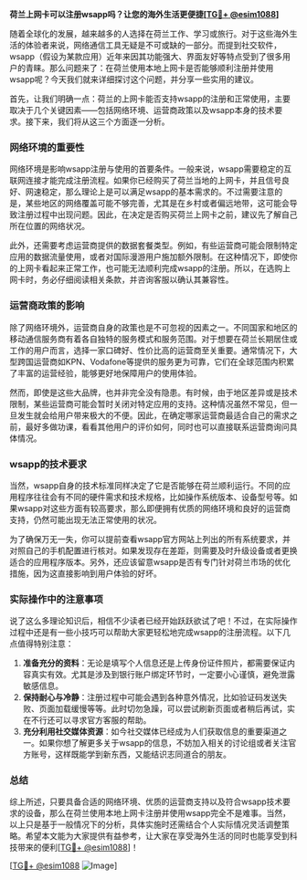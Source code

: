**荷兰上网卡可以注册wsapp吗？让您的海外生活更便捷[[TG💪+ @esim1088](https://t.me/s/esim1088)]**

随着全球化的发展，越来越多的人选择在荷兰工作、学习或旅行。对于这些海外生活的体验者来说，网络通信工具无疑是不可或缺的一部分。而提到社交软件，wsapp（假设为某款应用）近年来因其功能强大、界面友好等特点受到了很多用户的青睐。那么问题来了：在荷兰使用本地上网卡是否能够顺利注册并使用wsapp呢？今天我们就来详细探讨这个问题，并分享一些实用的建议。

首先，让我们明确一点：荷兰的上网卡能否支持wsapp的注册和正常使用，主要取决于几个关键因素——包括网络环境、运营商政策以及wsapp本身的技术要求。接下来，我们将从这三个方面逐一分析。

### 网络环境的重要性

网络环境是影响wsapp注册与使用的首要条件。一般来说，wsapp需要稳定的互联网连接才能完成注册流程。如果你已经购买了荷兰当地的上网卡，并且信号良好、网速稳定，那么理论上是可以满足wsapp的基本需求的。不过需要注意的是，某些地区的网络覆盖可能不够完善，尤其是在乡村或者偏远地带，这可能会导致注册过程中出现问题。因此，在决定是否购买荷兰上网卡之前，建议先了解自己所在位置的网络状况。

此外，还需要考虑运营商提供的数据套餐类型。例如，有些运营商可能会限制特定应用的数据流量使用，或者对国际漫游用户施加额外限制。在这种情况下，即使你的上网卡看起来正常工作，也可能无法顺利完成wsapp的注册。所以，在选购上网卡时，务必仔细阅读相关条款，并咨询客服以确认其兼容性。

### 运营商政策的影响

除了网络环境外，运营商自身的政策也是不可忽视的因素之一。不同国家和地区的移动通信服务商有着各自独特的服务模式和服务范围。对于想要在荷兰长期居住或工作的用户而言，选择一家口碑好、性价比高的运营商至关重要。通常情况下，大型跨国运营商如KPN、Vodafone等提供的服务更为可靠，它们在全球范围内积累了丰富的运营经验，能够更好地保障用户的使用体验。

然而，即使是这些大品牌，也并非完全没有隐患。有时候，由于地区差异或是技术限制，某些运营商可能会暂时关闭对特定应用的支持。这种情况虽然不常见，但一旦发生就会给用户带来极大的不便。因此，在确定哪家运营商最适合自己的需求之前，最好多做功课，看看其他用户的评价如何，同时也可以直接联系运营商询问具体情况。

### wsapp的技术要求

当然，wsapp自身的技术标准同样决定了它是否能够在荷兰顺利运行。不同的应用程序往往会有不同的硬件需求和技术规格，比如操作系统版本、设备型号等。如果wsapp对这些方面有较高要求，那么即便拥有优质的网络环境和良好的运营商支持，仍然可能出现无法正常使用的状况。

为了确保万无一失，你可以提前查看wsapp官方网站上列出的所有系统要求，并对照自己的手机配置进行核对。如果发现存在差距，则需要及时升级设备或者更换适合的应用程序版本。另外，还应该留意wsapp是否有专门针对荷兰市场的优化措施，因为这直接影响到用户体验的好坏。

### 实际操作中的注意事项

说了这么多理论知识后，相信不少读者已经开始跃跃欲试了吧！不过，在实际操作过程中还是有一些小技巧可以帮助大家更轻松地完成wsapp的注册流程。以下几点值得特别注意：

1. **准备充分的资料**：无论是填写个人信息还是上传身份证件照片，都需要保证内容真实有效。尤其是涉及到银行账户绑定环节时，一定要小心谨慎，避免泄露敏感信息。
2. **保持耐心与冷静**：注册过程中可能会遇到各种意外情况，比如验证码发送失败、页面加载缓慢等等。此时切勿急躁，可以尝试刷新页面或者稍后再试，实在不行还可以寻求官方客服的帮助。
3. **充分利用社交媒体资源**：如今社交媒体已经成为人们获取信息的重要渠道之一。如果你想了解更多关于wsapp的信息，不妨加入相关的讨论组或者关注官方账号，这样既能学到新东西，又能结识志同道合的朋友。

### 总结

综上所述，只要具备合适的网络环境、优质的运营商支持以及符合wsapp技术要求的设备，那么在荷兰使用本地上网卡注册并使用wsapp完全不是难事。当然，以上只是基于一般情况下的分析，具体实施时还需结合个人实际情况灵活调整策略。希望本文能为大家提供有益参考，让大家在享受海外生活的同时也能享受到科技带来的便利[[TG💪+ @esim1088](https://t.me/s/esim1088)]！

[[TG💪+ @esim1088](https://t.me/s/esim1088) ![Image](https://i.postimg.cc/4NQfJmqS/Snipaste-2025-05-13-00-14-12.png)]